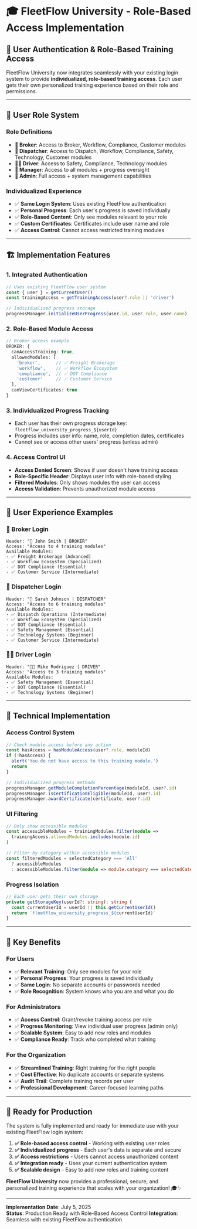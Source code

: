 # 🎓 FleetFlow University - Role-Based Access Implementation

## 🔐 **User Authentication & Role-Based Training Access**

FleetFlow University now integrates seamlessly with your existing login system to provide **individualized, role-based training access**. Each user gets their own personalized training experience based on their role and permissions.

---

## 👥 **User Role System**

### **Role Definitions**
- **🤝 Broker**: Access to Broker, Workflow, Compliance, Customer modules
- **🚛 Dispatcher**: Access to Dispatch, Workflow, Compliance, Safety, Technology, Customer modules  
- **👨‍💼 Driver**: Access to Safety, Compliance, Technology modules
- **👔 Manager**: Access to all modules + progress oversight
- **🔧 Admin**: Full access + system management capabilities

### **Individualized Experience**
- ✅ **Same Login System**: Uses existing FleetFlow authentication
- ✅ **Personal Progress**: Each user's progress is saved individually
- ✅ **Role-Based Content**: Only see modules relevant to your role
- ✅ **Custom Certificates**: Certificates include user name and role
- ✅ **Access Control**: Cannot access restricted training modules

---

## 🏗️ **Implementation Features**

### **1. Integrated Authentication**
```typescript
// Uses existing FleetFlow user system
const { user } = getCurrentUser()
const trainingAccess = getTrainingAccess(user?.role || 'driver')

// Individualized progress storage
progressManager.initializeUserProgress(user.id, user.role, user.name)
```

### **2. Role-Based Module Access**
```typescript
// Broker access example
BROKER: {
  canAccessTraining: true,
  allowedModules: [
    'broker',      // ✅ Freight Brokerage
    'workflow',    // ✅ Workflow Ecosystem  
    'compliance',  // ✅ DOT Compliance
    'customer'     // ✅ Customer Service
  ],
  canViewCertificates: true
}
```

### **3. Individualized Progress Tracking**
- Each user has their own progress storage key: `fleetflow_university_progress_${userId}`
- Progress includes user info: name, role, completion dates, certificates
- Cannot see or access other users' progress (unless admin)

### **4. Access Control UI**
- **Access Denied Screen**: Shows if user doesn't have training access
- **Role-Specific Header**: Displays user info with role-based styling
- **Filtered Modules**: Only shows modules the user can access
- **Access Validation**: Prevents unauthorized module access

---

## 🎯 **User Experience Examples**

### **🤝 Broker Login**
```
Header: "🤝 John Smith | BROKER"
Access: "Access to 4 training modules"
Available Modules:
- ✅ Freight Brokerage (Advanced)
- ✅ Workflow Ecosystem (Specialized) 
- ✅ DOT Compliance (Essential)
- ✅ Customer Service (Intermediate)
```

### **🚛 Dispatcher Login**
```
Header: "🚛 Sarah Johnson | DISPATCHER"  
Access: "Access to 6 training modules"
Available Modules:
- ✅ Dispatch Operations (Intermediate)
- ✅ Workflow Ecosystem (Specialized)
- ✅ DOT Compliance (Essential)
- ✅ Safety Management (Essential)
- ✅ Technology Systems (Beginner)
- ✅ Customer Service (Intermediate)
```

### **👨‍💼 Driver Login**
```
Header: "👨‍💼 Mike Rodriguez | DRIVER"
Access: "Access to 3 training modules"  
Available Modules:
- ✅ Safety Management (Essential)
- ✅ DOT Compliance (Essential)
- ✅ Technology Systems (Beginner)
```

---

## 🔧 **Technical Implementation**

### **Access Control System**
```typescript
// Check module access before any action
const hasAccess = hasModuleAccess(user?.role, moduleId)
if (!hasAccess) {
  alert('You do not have access to this training module.')
  return
}

// Individualized progress methods
progressManager.getModuleCompletionPercentage(moduleId, user?.id)
progressManager.isCertificationEligible(moduleId, user?.id)
progressManager.awardCertificate(certificate, user?.id)
```

### **UI Filtering**
```typescript
// Only show accessible modules
const accessibleModules = trainingModules.filter(module => 
  trainingAccess.allowedModules.includes(module.id)
)

// Filter by category within accessible modules
const filteredModules = selectedCategory === 'All' 
  ? accessibleModules 
  : accessibleModules.filter(module => module.category === selectedCategory)
```

### **Progress Isolation**
```typescript
// Each user gets their own storage
private getStorageKey(userId?: string): string {
  const currentUserId = userId || this.getCurrentUserId()
  return `fleetflow_university_progress_${currentUserId}`
}
```

---

## 🎉 **Key Benefits**

### **For Users**
- ✅ **Relevant Training**: Only see modules for your role
- ✅ **Personal Progress**: Your progress is saved individually  
- ✅ **Same Login**: No separate accounts or passwords needed
- ✅ **Role Recognition**: System knows who you are and what you do

### **For Administrators**  
- ✅ **Access Control**: Grant/revoke training access per role
- ✅ **Progress Monitoring**: View individual user progress (admin only)
- ✅ **Scalable System**: Easy to add new roles and modules
- ✅ **Compliance Ready**: Track who completed what training

### **For the Organization**
- ✅ **Streamlined Training**: Right training for the right people
- ✅ **Cost Effective**: No duplicate accounts or separate systems
- ✅ **Audit Trail**: Complete training records per user
- ✅ **Professional Development**: Career-focused learning paths

---

## 🚀 **Ready for Production**

The system is fully implemented and ready for immediate use with your existing FleetFlow login system:

1. **✅ Role-based access control** - Working with existing user roles
2. **✅ Individualized progress** - Each user's data is separate and secure  
3. **✅ Access restrictions** - Users cannot access unauthorized content
4. **✅ Integration ready** - Uses your current authentication system
5. **✅ Scalable design** - Easy to add new roles and training content

**FleetFlow University** now provides a professional, secure, and personalized training experience that scales with your organization! 🎓✨

---

**Implementation Date**: July 5, 2025  
**Status**: Production Ready with Role-Based Access Control
**Integration**: Seamless with existing FleetFlow authentication
